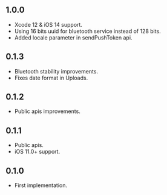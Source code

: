 ## 1.0.0
- Xcode 12 & iOS 14 support.
- Using 16 bits uuid for bluetooth service instead of 128 bits.
- Added locale parameter in sendPushToken api.

## 0.1.3
- Bluetooth stability improvements.
- Fixes date format in Uploads.

## 0.1.2
- Public apis improvements.

## 0.1.1
- Public apis.
- iOS 11.0+ support.

## 0.1.0
- First implementation.
